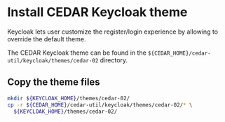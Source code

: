 # Install CEDAR Keycloak theme

Keycloak lets user customize the register/login experience by allowing to override the default theme.

The CEDAR Keycloak theme can be found in the `${CEDAR_HOME}/cedar-util/keycloak/themes/cedar-02` directory.

## Copy the theme files

```sh
mkdir ${KEYCLOAK_HOME}/themes/cedar-02/
cp -r ${CEDAR_HOME}/cedar-util/keycloak/themes/cedar-02/* \
  ${KEYCLOAK_HOME}/themes/cedar-02/
``` 
